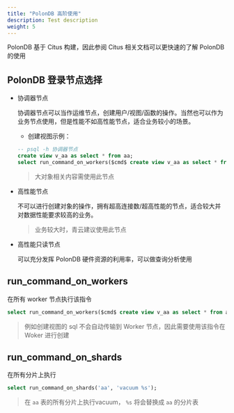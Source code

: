 ```yaml
---
title: "PolonDB 高阶使用"
description: Test description
weight: 5
---
```


PolonDB 基于 Citus 构建，因此参阅 Citus 相关文档可以更快速的了解 PolonDB 的使用

## PolonDB 登录节点选择

- 协调器节点

   协调器节点可以当作运维节点，创建用户/视图/函数的操作。当然也可以作为业务节点使用，但是性能不如高性能节点，适合业务较小的场景。

   - 创建视图示例：

   ```sql
   -- psql -h 协调器节点
   create view v_aa as select * from aa;
   select run_command_on_workers($cmd$ create view v_aa as select * from aa $cmd$);
   ```

   > 大对象相关内容需使用此节点
   >

- 高性能节点

   不可以进行创建对象的操作，拥有超高连接数/超高性能的节点，适合较大并对数据性能要求较高的业务。

   > 业务较大时，青云建议使用此节点

- 高性能只读节点

   可以充分发挥 PolonDB 硬件资源的利用率，可以做查询分析使用



## run_command_on_workers

在所有 worker 节点执行该指令

```sql
select run_command_on_workers($cmd$ create view v_aa as select * from aa $cmd$);
```

> 例如创建视图的 sql 不会自动传输到 Worker 节点，因此需要使用该指令在 Woker 进行创建

## run_command_on_shards

在所有分片上执行

```sql
select run_command_on_shards('aa', 'vacuum %s');
```

> 在 `aa` 表的所有分片上执行vacuum， `%s` 将会替换成 `aa` 的分片表



